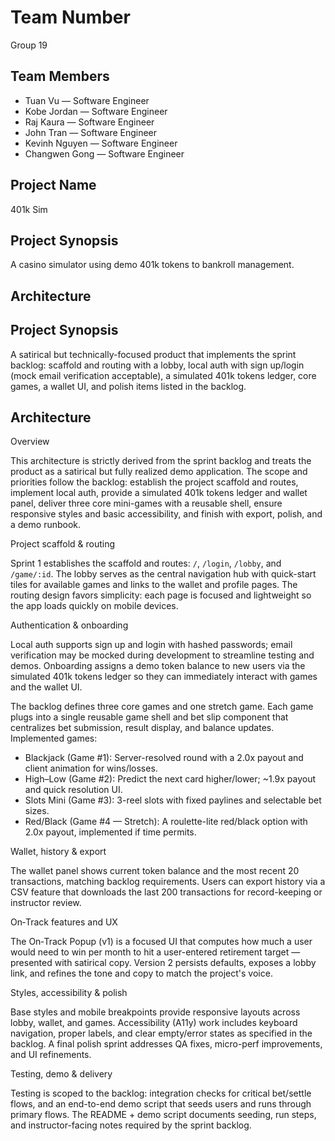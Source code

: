 # Team Number

Group 19

## Team Members

- Tuan Vu — Software Engineer
- Kobe Jordan — Software Engineer
- Raj Kaura — Software Engineer
- John Tran — Software Engineer
- Kevinh Nguyen — Software Engineer
- Changwen Gong — Software Engineer


## Project Name

401k Sim

## Project Synopsis

A casino simulator using demo 401k tokens to bankroll management.

## Architecture

## Project Synopsis

A satirical but technically-focused product that implements the sprint backlog: scaffold and routing with a lobby, local auth with sign up/login (mock email verification acceptable), a simulated 401k tokens ledger, core games, a wallet UI, and polish items listed in the backlog.

## Architecture

Overview

This architecture is strictly derived from the sprint backlog and treats the product as a satirical but fully realized demo application. The scope and priorities follow the backlog: establish the project scaffold and routes, implement local auth, provide a simulated 401k tokens ledger and wallet panel, deliver three core mini-games with a reusable shell, ensure responsive styles and basic accessibility, and finish with export, polish, and a demo runbook.

Project scaffold & routing

Sprint 1 establishes the scaffold and routes: `/`, `/login`, `/lobby`, and `/game/:id`. The lobby serves as the central navigation hub with quick-start tiles for available games and links to the wallet and profile pages. The routing design favors simplicity: each page is focused and lightweight so the app loads quickly on mobile devices.

Authentication & onboarding

Local auth supports sign up and login with hashed passwords; email verification may be mocked during development to streamline testing and demos. Onboarding assigns a demo token balance to new users via the simulated 401k tokens ledger so they can immediately interact with games and the wallet UI.

The backlog defines three core games and one stretch game. Each game plugs into a single reusable game shell and bet slip component that centralizes bet submission, result display, and balance updates. Implemented games:

- Blackjack (Game #1): Server-resolved round with a 2.0x payout and client animation for wins/losses.
- High–Low (Game #2): Predict the next card higher/lower; ~1.9x payout and quick resolution UI.
- Slots Mini (Game #3): 3-reel slots with fixed paylines and selectable bet sizes.
- Red/Black (Game #4 — Stretch): A roulette-lite red/black option with 2.0x payout, implemented if time permits.

Wallet, history & export

The wallet panel shows current token balance and the most recent 20 transactions, matching backlog requirements. Users can export history via a CSV feature that downloads the last 200 transactions for record-keeping or instructor review.

On‑Track features and UX

The On‑Track Popup (v1) is a focused UI that computes how much a user would need to win per month to hit a user-entered retirement target — presented with satirical copy. Version 2 persists defaults, exposes a lobby link, and refines the tone and copy to match the project's voice.

Styles, accessibility & polish

Base styles and mobile breakpoints provide responsive layouts across lobby, wallet, and games. Accessibility (A11y) work includes keyboard navigation, proper labels, and clear empty/error states as specified in the backlog. A final polish sprint addresses QA fixes, micro-perf improvements, and UI refinements.

Testing, demo & delivery

Testing is scoped to the backlog: integration checks for critical bet/settle flows, and an end-to-end demo script that seeds users and runs through primary flows. The README + demo script documents seeding, run steps, and instructor-facing notes required by the sprint backlog.
